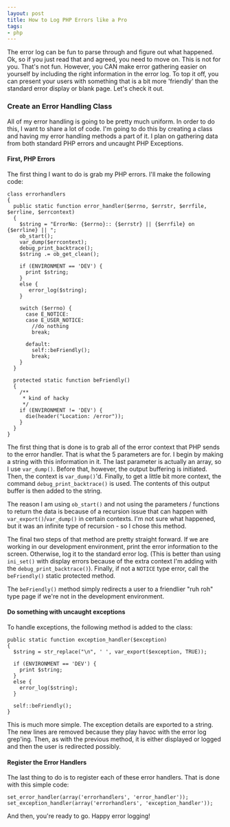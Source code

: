 ```yaml
---
layout: post
title: How to Log PHP Errors like a Pro
tags:
- php
---
```

The error log can be fun to parse through and figure out what happened.  Ok, so if you just read that and agreed, you need to move on.  This is not for you.  That's not fun.  However, you CAN make error gathering easier on yourself by including the right information in the error log.  To top it off, you can present your users with something that is a bit more 'friendly' than the standard error display or blank page.  Let's check it out.

### Create an Error Handling Class

All of my error handling is going to be pretty much uniform.  In order to do this, I want to share a lot of code.  I'm going to do this by creating a class and having my error handling methods a part of it.  I plan on gathering data from both standard PHP errors and uncaught PHP Exceptions.

#### First, PHP Errors

The first thing I want to do is grab my PHP errors.  I'll make the following code:

```php?start_inline=1
class errorhandlers
{
  public static function error_handler($errno, $errstr, $errfile, $errline, $errcontext)
  {
    $string = "ErrorNo: {$errno}:: {$errstr} || {$errfile} on {$errline} || ";
    ob_start();
    var_dump($errcontext);
    debug_print_backtrace();
    $string .= ob_get_clean();

    if (ENVIRONMENT == 'DEV') {
      print $string;
    }
    else {
       error_log($string);
    }

    switch ($errno) {
      case E_NOTICE:
      case E_USER_NOTICE:
        //do nothing
        break;

      default:
        self::beFriendly();
        break;
    }
  }

  protected static function beFriendly()
  {
    /**
     * kind of hacky
     */
    if (ENVIRONMENT != 'DEV') {
      die(header("Location: /error"));
    }
  }
}
```

The first thing that is done is to grab all of the error context that PHP sends to the error handler.  That is what the 5 parameters are for.  I begin by making a string with this information in it.  The last parameter is actually an array, so I use `var_dump()`.  Before that, however, the output buffering is initiated.  Then, the context is `var_dump()`'d.  Finally, to get a little bit more context, the command `debug_print_backtrace()` is used.  The contents of this output buffer is then added to the string.

The reason I am using `ob_start()` and not using the parameters / functions to return the data is because of a recursion issue that can happen with `var_export()`/`var_dump()` in certain contexts.  I'm not sure what happened, but it was an infinite type of recursion - so I chose this method.

The final two steps of that method are pretty straight forward.  If we are working in our development environment, print the error information to the screen.  Otherwise, log it to the standard error log.  (This is better than using `ini_set()` with display errors because of the extra context I'm adding with the `debug_print_backtrace()`).  Finally, if not a `NOTICE` type error, call the `beFriendly()` static protected method.

The `beFriendly()` method simply redirects a user to a friendlier "ruh roh" type page if we're not in the development environment.

#### Do something with uncaught exceptions

To handle exceptions, the following method is added to the class:

```php?start_inline=1
public static function exception_handler($exception)
{
  $string = str_replace("\n", ' ', var_export($exception, TRUE));

  if (ENVIRONMENT == 'DEV') {
    print $string;
  }
  else {
    error_log($string);
  }

  self::beFriendly();
}
```

This is much more simple.  The exception details are exported to a string.  The new lines are removed because they play havoc with the error log grep'ing.  Then, as with the previous method, it is either displayed or logged and then the user is redirected possibly.

#### Register the Error Handlers

The last thing to do is to register each of these error handlers.  That is done with this simple code:

```php?start_inline=1
set_error_handler(array('errorhandlers', 'error_handler'));
set_exception_handler(array('errorhandlers', 'exception_handler'));
```

And then, you're ready to go.  Happy error logging!
